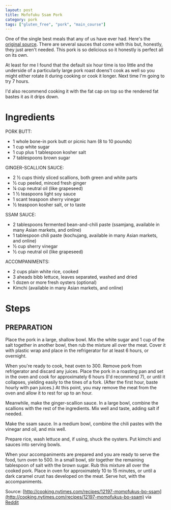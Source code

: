 ```yaml
---
layout: post
title: Mofofuku Ssam Pork
category: pork
tags: ["gluten_free", "pork", "main_course"]
---
```


One of the single best meals that any of us have ever had.  Here's the [original source](http://cooking.nytimes.com/recipes/12197-momofukus-bo-ssam).  There are several sauces that come with this but, honestly, they just aren't needed.  This pork is so delicious so it honestly is perfect all on its own.

At least for me I found that the default six hour time is too little and the underside of a particularly large pork roast doens't cook as well so you might either rotate it during cooking or cook it longer.  Next time I'm going to try 7 hours.

I'd also recommend cooking it with the fat cap on top so the rendered fat bastes it as it drips down.

# Ingredients


PORK BUTT:

* 1 whole bone-in pork butt or picnic ham (8 to 10 pounds)
* 1 cup white sugar
* 1 cup plus 1 tablespoon kosher salt
* 7 tablespoons brown sugar

GINGER-SCALLION SAUCE:

* 2 ½ cups thinly sliced scallions, both green and white parts
* ½ cup peeled, minced fresh ginger
* ¼ cup neutral oil (like grapeseed)
* 1 ½ teaspoons light soy sauce
* 1 scant teaspoon sherry vinegar
* ½ teaspoon kosher salt, or to taste

SSAM SAUCE:

* 2 tablespoons fermented bean-and-chili paste (ssamjang, available in many Asian markets, and online)
* 1 tablespoon chili paste (kochujang, available in many Asian markets, and online)
* ½ cup sherry vinegar
* ½ cup neutral oil (like grapeseed)

ACCOMPANIMENTS:

* 2 cups plain white rice, cooked
* 3 aheads bibb lettuce, leaves separated, washed and dried
* 1 dozen or more fresh oysters (optional)
* Kimchi (available in many Asian markets, and online)

# Steps

## PREPARATION

Place the pork in a large, shallow bowl. Mix the white sugar and 1 cup of the salt together in another bowl, then rub the mixture all over the meat. Cover it with plastic wrap and place in the refrigerator for at least 6 hours, or overnight.

When you're ready to cook, heat oven to 300. Remove pork from refrigerator and discard any juices. Place the pork in a roasting pan and set in the oven and cook for approximately 6 hours (I'd recommend 7), or until it collapses, yielding easily to the tines of a fork. (After the first hour, baste hourly with pan juices.) At this point, you may remove the meat from the oven and allow it to rest for up to an hour.

Meanwhile, make the ginger-scallion sauce. In a large bowl, combine the scallions with the rest of the ingredients. Mix well and taste, adding salt if needed.

Make the ssam sauce. In a medium bowl, combine the chili pastes with the vinegar and oil, and mix well.

Prepare rice, wash lettuce and, if using, shuck the oysters. Put kimchi and sauces into serving bowls.

When your accompaniments are prepared and you are ready to serve the food, turn oven to 500. In a small bowl, stir together the remaining tablespoon of salt with the brown sugar. Rub this mixture all over the cooked pork. Place in oven for approximately 10 to 15 minutes, or until a dark caramel crust has developed on the meat. Serve hot, with the accompaniments.

Source: [http://cooking.nytimes.com/recipes/12197-momofukus-bo-ssam](http://cooking.nytimes.com/recipes/12197-momofukus-bo-ssam) via [Reddit](https://www.reddit.com/r/recipes/comments/4xul7j/what_is_the_most_exquisite_mouthwatering_recipe/d6ir8ik)



